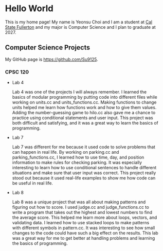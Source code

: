 # Hello World

This is my home page! My name is Yeonsu Choi and I am a student at [Cal State Fullerton](http://www.fullerton.edu/) and my major is Computer Science and I plan to graduate at 2027.

## Computer Science Projects

My GitHub page is https://github.com/Su9125.

### CPSC 120

* Lab 4

    Lab 4 was one of the projects I will always remember. I learned the basics of modular programming by putting code into different files while working on units.cc and units_functions.cc. Making functions to change units helped me learn how functions work and how to give them values. Adding the number-guessing game to hilo.cc also gave me a chance to practice using conditional statements and user input. This project was both difficult and satisfying, and it was a great way to learn the basics of programming.

* Lab 7

    Lab 7 was different for me because it used code to solve problems that can happen in real life. By working on parking.cc and parking_functions.cc, I learned how to use time, day, and position information to make rules for checking parking. It was especially interesting to learn how to use conditional sentences to handle different situations and make sure that user input was correct. This project really stood out because it used real-life examples to show me how code can be useful in real life.
    
* Lab 8
 
    Lab 8 was a unique project that was all about making patterns and figuring out how to score. I used judge.cc and judge_functions.cc to write a program that takes out the highest and lowest numbers to find the average score. This helped me learn more about loops, vectors, and validating data. I learned how to use stacked loops to make patterns with different symbols in pattern.cc. It was interesting to see how small changes to the code could have such a big effect on the results. This lab was a great way for me to get better at handling problems and learning the basics of programming.
